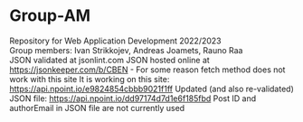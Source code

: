 # Group-AM
Repository for Web Application Development 2022/2023 <br>
Group members: Ivan Strikkojev, Andreas Joamets, Rauno Raa
<br>
JSON validated at jsonlint.com
JSON hosted online at https://jsonkeeper.com/b/CBEN - For some reason fetch method does not work with this site
It is working on this site: https://api.npoint.io/e9824854cbbb9021f1ff
Updated (and also re-validated) JSON file: https://api.npoint.io/dd97174d7d1e6f185fbd
Post ID and authorEmail in JSON file are not currently used